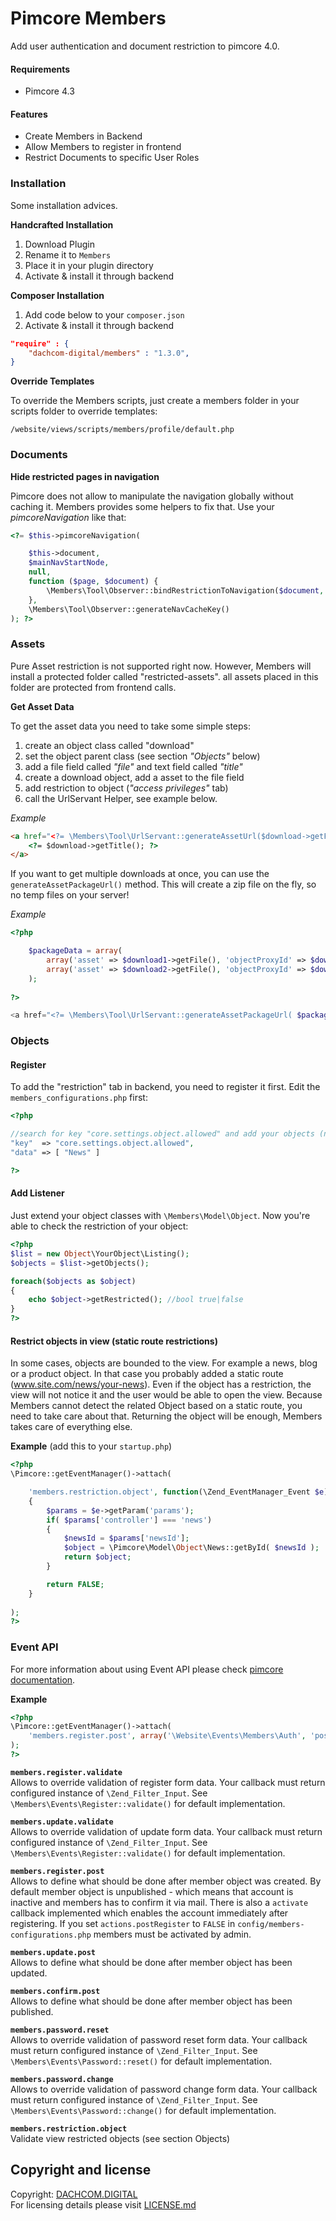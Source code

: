 # Pimcore Members
Add user authentication and document restriction to pimcore 4.0.

#### Requirements
* Pimcore 4.3

#### Features
* Create Members in Backend
* Allow Members to register in frontend
* Restrict Documents to specific User Roles

### Installation
Some installation advices. 

**Handcrafted Installation**   
1. Download Plugin  
2. Rename it to `Members`  
3. Place it in your plugin directory  
4. Activate & install it through backend 

**Composer Installation**  
1. Add code below to your `composer.json`    
2. Activate & install it through backend

```json
"require" : {
    "dachcom-digital/members" : "1.3.0",
}
```

**Override Templates**

To override the Members scripts, just create a members folder in your scripts folder to override templates:
 
 `/website/views/scripts/members/profile/default.php`
 
### Documents

**Hide restricted pages in navigation**

Pimcore does not allow to manipulate the navigation globally without caching it.
Members provides some helpers to fix that. Use your *pimcoreNavigation* like that:

```php
<?= $this->pimcoreNavigation(

    $this->document,
    $mainNavStartNode,
    null,
    function ($page, $document) {
        \Members\Tool\Observer::bindRestrictionToNavigation($document, $page);
    },
    \Members\Tool\Observer::generateNavCacheKey()
); ?>
```

### Assets

Pure Asset restriction is not supported right now. However, Members will install a protected folder
called "restricted-assets". all assets placed in this folder are protected from frontend calls.

**Get Asset Data**

To get the asset data you need to take some simple steps:
 
1. create an object class called "download"
3. set the object parent class (see section *"Objects"* below) 
3. add a file field called *"file"* and text field called  *"title"*
4. create a download object, add a asset to the file field
5. add restriction to object (*"access privileges"* tab)
6. call the UrlServant Helper, see example below.

*Example*

```html
<a href="<?= \Members\Tool\UrlServant::generateAssetUrl($download->getFile(), $download->getId()); ?>">
    <?= $download->getTitle(); ?>
</a>
```

If you want to get multiple downloads at once, you can use the `generateAssetPackageUrl()` method.
This will create a zip file on the fly, so no temp files on your server!

*Example*

```php
<?php

    $packageData = array(
        array('asset' => $download1->getFile(), 'objectProxyId' => $download1->getId()),
        array('asset' => $download2->getFile(), 'objectProxyId' => $download2->getId())
    );
    
?>

<a href="<?= \Members\Tool\UrlServant::generateAssetPackageUrl( $packageData ); ?>">Download Zip</a>

```

### Objects

#### Register
To add the "restriction" tab in backend, you need to register it first. Edit the `members_configurations.php` first:

```php
<?php

//search for key "core.settings.object.allowed" and add your objects (name)
"key"  => "core.settings.object.allowed",
"data" => [ "News" ]

?>
```

#### Add Listener
Just extend your object classes with `\Members\Model\Object`. Now you're able to check the restriction of your object:

```php
<?php
$list = new Object\YourObject\Listing();
$objects = $list->getObjects();

foreach($objects as $object)
{
    echo $object->getRestricted(); //bool true|false
}
?>
```

#### Restrict objects in view (static route restrictions)

In some cases, objects are bounded to the view. For example a news, blog or a product object. In that case you probably added a static route (www.site.com/news/your-news).
Even if the object has a restriction, the view will not notice it and the user would be able to open the view. Because Members cannot detect the related Object based on a static route, you need to take care about that.
Returning the object will be enough, Members takes care of everything else.

**Example** (add this to your `startup.php`)

```php
<?php
\Pimcore::getEventManager()->attach(

    'members.restriction.object', function(\Zend_EventManager_Event $e)
    {
        $params = $e->getParam('params');
        if( $params['controller'] === 'news')
        {
            $newsId = $params['newsId'];
            $object = \Pimcore\Model\Object\News::getById( $newsId );
            return $object;
        }

        return FALSE;
    }
    
);
?>
```

### Event API
For more information about using Event API please check [pimcore documentation](https://www.pimcore.org/wiki/pages/viewpage.action?pageId=16854309).

**Example**

```php
<?php
\Pimcore::getEventManager()->attach(
    'members.register.post', array('\Website\Events\Members\Auth', 'postRegister'), 10
);
?>
```
        
**`members.register.validate`**  
Allows to override validation of register form data. Your callback must return configured instance of `\Zend_Filter_Input`. See `\Members\Events\Register::validate()` for default implementation.

**`members.update.validate`**  
Allows to override validation of update form data. Your callback must return configured instance of `\Zend_Filter_Input`. See `\Members\Events\Register::validate()` for default implementation.

**`members.register.post`**  
Allows to define what should be done after member object was created. By default member object is unpublished - which means that account is inactive and members has to confirm it via mail. There is also a `activate` callback implemented which enables the account immediately after registering. If you set `actions.postRegister` to `FALSE` in `config/members-configurations.php` members must be activated by admin.
    
**`members.update.post`**  
Allows to define what should be done after member object has been updated.

**`members.confirm.post`**  
Allows to define what should be done after member object has been published.
    
**`members.password.reset`**  
Allows to override validation of password reset form data. Your callback must return configured instance of `\Zend_Filter_Input`. See `\Members\Events\Password::reset()` for default implementation.

**`members.password.change`**  
Allows to override validation of password change form data. Your callback must return configured instance of `\Zend_Filter_Input`. See `\Members\Events\Password::change()` for default implementation.
        
**`members.restriction.object`**  
Validate view restricted objects (see section Objects)

## Copyright and license
Copyright: [DACHCOM.DIGITAL](http://dachcom-digital.ch)  
For licensing details please visit [LICENSE.md](LICENSE.md)  
